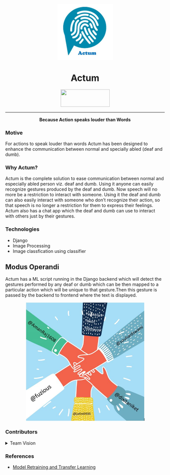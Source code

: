 <p align="center"><img src="logo.jpg" align="center" width="175"></p>
<h1 align="center">Actum</h1>
<p align="center">
  <img width="155" height="55" src="https://forthebadge.com/images/badges/built-with-love.svg">
</p>
<hr>
<p align="center"><b>Because Action speaks louder than Words</b>
</p>

### Motive

For actions to speak louder than words Actum has been designed to enhance the communication between normal and specially abled (deaf and dumb).

### Why Actum?

Actum is the complete solution to ease communication between normal and especially abled person viz. deaf and dumb. Using it anyone can easily recognize gestures produced by the deaf and dumb. Now speech will no more be a restriction to interact with someone. Using it the deaf and dumb can also easily interact with someone who don’t recognize their action, so that speech is no longer a restriction for them to express their feelings. Actum also has a chat app which the deaf and dumb can use to interact with others just by their gestures.

### Technologies

- Django
- Image Processing
- Image classfication using classifier

## Modus Operandi

Actum has a ML script running in the Django backend which will detect the gestures performed by any deaf or dumb which can be then mapped to a particular action which will be unique to that gesture.Then this gesture is passed by the backend to frontend where the text is displayed.  


<p align="center"><img src="fact.jpg" align="center" width="375"></p>

### Contributors

<details>
	<summary>Team Vision</summary>
		<ul>
			<li><a href="https://github.com/amanraj1608">Aman Raj</a></li>
			<li><a href="https://github.com/dixitaniket">Aniket Dixit</a></li>
		  <li><a href="https://github.com/fuzious">Arpit Srivastava</a></li>
			<li><a href="https://github.com/">Jatin Singh Chauhan</a></li>
      <li><a href="https://github.com/">Souhard Swami</a></li>
		</ul>
</details>

### References

- [Model Retraining and Transfer Learning](https://www.tensorflow.org/tutorials/image_retraining)
